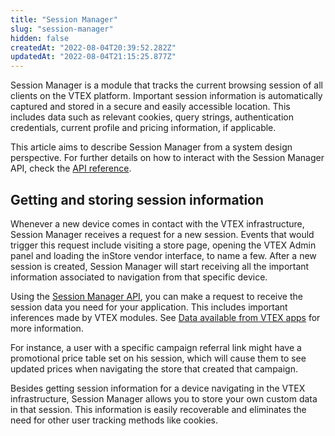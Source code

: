 ```yaml
---
title: "Session Manager"
slug: "session-manager"
hidden: false
createdAt: "2022-08-04T20:39:52.282Z"
updatedAt: "2022-08-04T21:15:25.877Z"
---
```

Session Manager is a module that tracks the current browsing session of all clients on the VTEX platform. Important session information is automatically captured and stored in a secure and easily accessible location. This includes data such as relevant cookies, query strings, authentication credentials, current profile and pricing information, if applicable.

This article aims to describe Session Manager from a system design perspective. For further details on how to interact with the Session Manager API, check the [API reference](https://developers.vtex.com/reference/session-manager-api-overview).

## Getting and storing session information

Whenever a new device comes in contact with the VTEX infrastructure, Session Manager receives a request for a new session. Events that would trigger this request include visiting a store page, opening the VTEX Admin panel and loading the inStore vendor interface, to name a few. After a new session is created, Session Manager will start receiving all the important information associated to navigation from that specific device. 

Using the [Session Manager API](https://developers.vtex.com/reference/session-manager-api-overview), you can make a request to receive the session data you need for your application. This includes important inferences made by VTEX modules. See [Data available from VTEX apps](#data-available-from-vtex-apps) for more information.

For instance, a user with a specific campaign referral link might have a promotional price table set on his session, which will cause them to see updated prices when navigating the store that created that campaign.

Besides getting session information for a device navigating in the VTEX infrastructure, Session Manager allows you to store your own custom data in that session. This information is easily recoverable and eliminates the need for other user tracking methods like cookies.